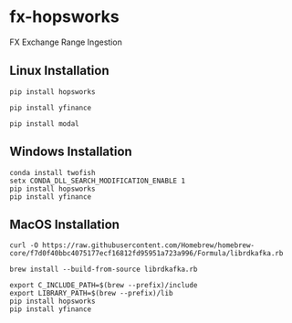 # fx-hopsworks
FX Exchange Range Ingestion

## Linux Installation
    pip install hopsworks

    pip install yfinance

    pip install modal

## Windows Installation

    conda install twofish
    setx CONDA_DLL_SEARCH_MODIFICATION_ENABLE 1
    pip install hopsworks
    pip install yfinance


## MacOS Installation

    curl -O https://raw.githubusercontent.com/Homebrew/homebrew-core/f7d0f40bbc4075177ecf16812fd95951a723a996/Formula/librdkafka.rb
    
    brew install --build-from-source librdkafka.rb

    export C_INCLUDE_PATH=$(brew --prefix)/include
    export LIBRARY_PATH=$(brew --prefix)/lib
    pip install hopsworks
    pip install yfinance
